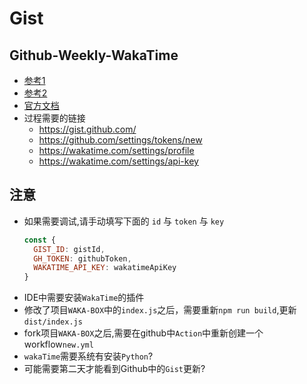 # Gist

## Github-Weekly-WakaTime
- [参考1](https://juejin.im/post/5ebdf4135188256d5f4cfb67)
- [参考2](https://github.com/matchai/waka-box)
- [官方文档](https://wakatime.com/developers)
- 过程需要的链接
  * https://gist.github.com/
  * https://github.com/settings/tokens/new
  * https://wakatime.com/settings/profile
  * https://wakatime.com/settings/api-key

## 注意
- 如果需要调试,请手动填写下面的 `id` 与 `token` 与 `key`
  ```js
  const {
    GIST_ID: gistId,
    GH_TOKEN: githubToken,
    WAKATIME_API_KEY: wakatimeApiKey
  }
  ```
- IDE中需要安装`WakaTime`的插件
- 修改了项目`WAKA-BOX`中的`index.js`之后，需要重新`npm run build`,更新`dist/index.js`
- fork项目`WAKA-BOX`之后,需要在github中`Action`中重新创建一个workflow`new.yml`
- `wakaTime`需要系统有安装`Python`?
- 可能需要第二天才能看到Github中的`Gist`更新?